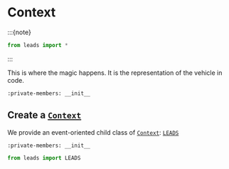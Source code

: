 # Context

:::{note}
```python
from leads import *
```
:::

This is where the magic happens. It is the representation of the vehicle in code.

```{py:class} leads.Context
:private-members: __init__
```

## Create a [`Context`](#leads.Context)

We provide an event-oriented child class of [`Context`](#leads.Context): [`LEADS`](#leads.LEADS)

```{autoclass} leads.LEADS
:private-members: __init__
```

```python
from leads import LEADS
```